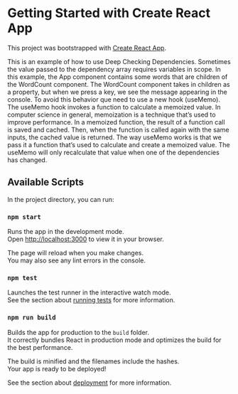 # Getting Started with Create React App

This project was bootstrapped with [Create React App](https://github.com/facebook/create-react-app).

This is an example of how to use Deep Checking Dependencies.
Sometimes the value passed to the dependency array requires variables in scope.
In this example, the App component contains some words that are children of the WordCount component.
The WordCount component takes in children as a property, but when we press a key, we see the message appearing in the console.
To avoid this behavior que need to use a new hook (useMemo).
The useMemo hook invokes a function to calculate a memoized value.
In computer science in general, memoization is a technique that’s used to improve performance.
In a memoized function, the result of a function call is saved and cached.
Then, when the function is called again with the same inputs, the cached value is returned.
The way useMemo works is that we pass it a function that’s used to calculate and create a memoized value.
The useMemo will only recalculate that value when one of the dependencies has changed.

## Available Scripts

In the project directory, you can run:

### `npm start`

Runs the app in the development mode.\
Open [http://localhost:3000](http://localhost:3000) to view it in your browser.

The page will reload when you make changes.\
You may also see any lint errors in the console.

### `npm test`

Launches the test runner in the interactive watch mode.\
See the section about [running tests](https://facebook.github.io/create-react-app/docs/running-tests) for more information.

### `npm run build`

Builds the app for production to the `build` folder.\
It correctly bundles React in production mode and optimizes the build for the best performance.

The build is minified and the filenames include the hashes.\
Your app is ready to be deployed!

See the section about [deployment](https://facebook.github.io/create-react-app/docs/deployment) for more information.
